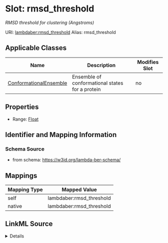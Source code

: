 

# Slot: rmsd_threshold 


_RMSD threshold for clustering (Angstroms)_





URI: [lambdaber:rmsd_threshold](https://w3id.org/lambda-ber-schema/rmsd_threshold)
Alias: rmsd_threshold

<!-- no inheritance hierarchy -->





## Applicable Classes

| Name | Description | Modifies Slot |
| --- | --- | --- |
| [ConformationalEnsemble](ConformationalEnsemble.md) | Ensemble of conformational states for a protein |  no  |






## Properties

* Range: [Float](Float.md)




## Identifier and Mapping Information






### Schema Source


* from schema: https://w3id.org/lambda-ber-schema/




## Mappings

| Mapping Type | Mapped Value |
| ---  | ---  |
| self | lambdaber:rmsd_threshold |
| native | lambdaber:rmsd_threshold |




## LinkML Source

<details>
```yaml
name: rmsd_threshold
description: RMSD threshold for clustering (Angstroms)
from_schema: https://w3id.org/lambda-ber-schema/
rank: 1000
alias: rmsd_threshold
owner: ConformationalEnsemble
domain_of:
- ConformationalEnsemble
range: float
unit:
  ucum_code: Angstrom

```
</details>